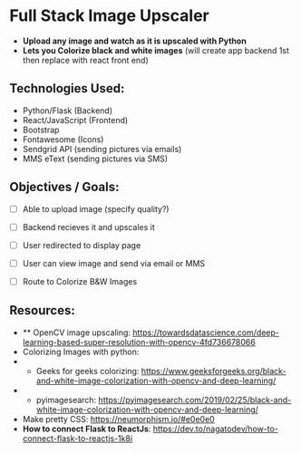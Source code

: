 # Full Stack Image Upscaler
- __Upload any image and watch as it is upscaled with Python__
- __Lets you Colorize black and white images__
(will create app backend 1st then replace with react front end)

## Technologies Used: 
- Python/Flask (Backend)
- React/JavaScript (Frontend)
- Bootstrap
- Fontawesome (Icons)
- Sendgrid API (sending pictures via emails)
- MMS eText (sending pictures via SMS)


## Objectives / Goals:
- [ ] Able to upload image (specify quality?)
- [ ] Backend recieves it and upscales it
- [ ] User redirected to display page
- [ ] User can view image and send via email or MMS
- [ ] Route to Colorize B&W Images


## Resources: 
- ** OpenCV image upscaling: https://towardsdatascience.com/deep-learning-based-super-resolution-with-opencv-4fd736678066
- Colorizing Images with python:
- * Geeks for geeks colorizing: https://www.geeksforgeeks.org/black-and-white-image-colorization-with-opencv-and-deep-learning/
- * pyimagesearch: https://pyimagesearch.com/2019/02/25/black-and-white-image-colorization-with-opencv-and-deep-learning/
- Make pretty CSS: https://neumorphism.io/#e0e0e0
- __How to connect Flask to ReactJs__: https://dev.to/nagatodev/how-to-connect-flask-to-reactjs-1k8i